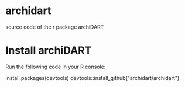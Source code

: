 # archidart
source code of the r package archiDART

# Install archiDART
Run the following code in your R console:

install.packages(devtools)
devtools::install_github("archidart/archidart")
